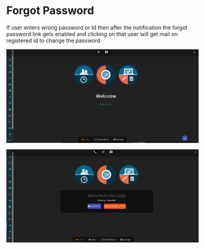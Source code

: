 # Forgot Password

If user enters wrong password or Id then after the notification the forgot password link gets enabled and clicking on that user will get mail on registered id to change the password

![](../.gitbook/assets/image%20%28141%29.png)

![](../.gitbook/assets/image%20%28151%29.png)





